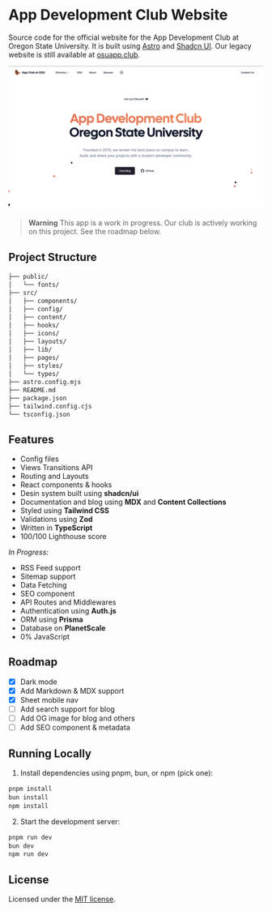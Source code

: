 # App Development Club Website

Source code for the official website for the App Development Club at Oregon State University. It is built using [Astro](https://astro.build) and [Shadcn UI](https://ui.shadcn.com/). Our legacy website is still available at [osuapp.club](https://appdove.wixsite.com/club).

![blog](public/preview.png)

> **Warning**
> This app is a work in progress. Our club is actively working on this project.
> See the roadmap below.

## Project Structure

```
├── public/
│   └── fonts/
├── src/
│   ├── components/
│   ├── config/
│   ├── content/
│   ├── hooks/
│   ├── icons/
│   ├── layouts/
│   ├── lib/
│   ├── pages/
│   ├── styles/
│   └── types/
├── astro.config.mjs
├── README.md
├── package.json
├── tailwind.config.cjs
└── tsconfig.json
```

## Features

- Config files
- Views Transitions API
- Routing and Layouts
- React components & hooks
- Desin system built using **shadcn/ui**
- Documentation and blog using **MDX** and **Content Collections**
- Styled using **Tailwind CSS**
- Validations using **Zod**
- Written in **TypeScript**
- 100/100 Lighthouse score

_In Progress:_

- RSS Feed support
- Sitemap support
- Data Fetching
- SEO component
- API Routes and Middlewares
- Authentication using **Auth.js**
- ORM using **Prisma**
- Database on **PlanetScale**
- 0% JavaScript

## Roadmap

- [x] Dark mode
- [x] Add Markdown & MDX support
- [x] Sheet mobile nav
- [ ] Add search support for blog
- [ ] Add OG image for blog and others
- [ ] Add SEO component & metadata

## Running Locally

1. Install dependencies using pnpm, bun, or npm (pick one):

```sh
pnpm install
bun install
npm install
```

2. Start the development server:

```sh
pnpm run dev
bun dev
npm run dev
```

## License

Licensed under the [MIT license](/LICENCE.md).
